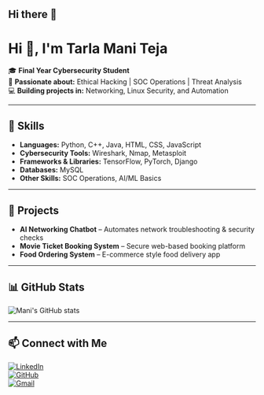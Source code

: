## Hi there 👋
# Hi 👋, I'm Tarla Mani Teja

🎓 **Final Year Cybersecurity Student**  
🔐 **Passionate about:** Ethical Hacking | SOC Operations | Threat Analysis  
💻 **Building projects in:** Networking, Linux Security, and Automation  

---

## 🚀 Skills
- **Languages:** Python, C++, Java, HTML, CSS, JavaScript  
- **Cybersecurity Tools:** Wireshark, Nmap, Metasploit  
- **Frameworks & Libraries:** TensorFlow, PyTorch, Django  
- **Databases:** MySQL  
- **Other Skills:** SOC Operations, AI/ML Basics  

---

## 📂 Projects
- **AI Networking Chatbot** – Automates network troubleshooting & security checks  
- **Movie Ticket Booking System** – Secure web-based booking platform  
- **Food Ordering System** – E-commerce style food delivery app  

---

## 📊 GitHub Stats
![Mani's GitHub stats](https://github-readme-stats.vercel.app/api?username=Tarlamani&show_icons=true&theme=radical)

---

## 📫 Connect with Me
[![LinkedIn](https://img.shields.io/badge/LinkedIn-0A66C2?style=for-the-badge&logo=linkedin&logoColor=white)](https://www.linkedin.com/in/mani-teja-tarla-74900b314)  
[![GitHub](https://img.shields.io/badge/GitHub-181717?style=for-the-badge&logo=github&logoColor=white)](https://github.com/Tarlamani)  
[![Gmail](https://img.shields.io/badge/Email-D14836?style=for-the-badge&logo=gmail&logoColor=white)](mailto:manitejabalu@gmail.com)

<!--
**Tarlamani/Tarlamani** is a ✨ _special_ ✨ repository because its `README.md` (this file) appears on your GitHub profile.

Here are some ideas to get you started:

- 🔭 I’m currently working on ...
- 🌱 I’m currently learning ...
- 👯 I’m looking to collaborate on ...
- 🤔 I’m looking for help with ...
- 💬 Ask me about ...
- 📫 How to reach me: ...
- 😄 Pronouns: ...
- ⚡ Fun fact: ...
-->
